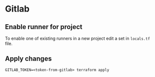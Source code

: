 # Gitlab

## Enable runner for project

To enable one of existing runners in a new project edit a set in `locals.tf` file.

## Apply changes

`GITLAB_TOKEN=<token-from-gitlab> terraform apply`
